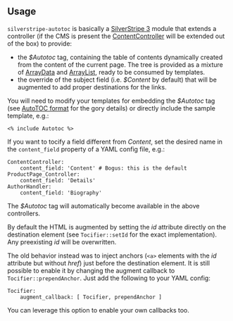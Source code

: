 Usage
-----

`silverstripe-autotoc` is basically a [SilverStripe 3](http://www.silverstripe.org/)
module that extends a controller (if the CMS is present the
[ContentController](http://api.silverstripe.org/3.0/class-ContentController.html)
will be extended out of the box) to provide:

* the *$Autotoc* tag, containing the table of contents dynamically
  created from the content of the current page. The tree is provided as
  a mixture of
  [ArrayData](http://api.silverstripe.org/3.0/class-ArrayData.html) and
  [ArrayList](http://api.silverstripe.org/3.0/class-ArrayList.html),
  ready to be consumed by templates.
* the override of the subject field (i.e. *$Content* by default) that
  will be augmented to add proper destinations for the links.

You will need to modify your templates for embedding the *$Autotoc* tag
(see [AutoTOC format](format.md) for the gory details) or directly
include the sample template, e.g.:

    <% include Autotoc %>

If you want to tocify a field different from *Content*, set the desired
name in the `content_field` property of a YAML config file, e.g.:

    ContentController:
        content_field: 'Content' # Bogus: this is the default
    ProductPage_Controller:
        content_field: 'Details'
    AuthorHandler:
        content_field: 'Biography'

The *$Autotoc* tag will automatically become available in the above
controllers.

By default the HTML is augmented by setting the _id_ attribute directly on the
destination element (see `Tocifier::setId` for the exact implementation). Any
preexisting _id_ will be overwritten.

The old behavior instead was to inject anchors (`<a>` elements with the _id_
attribute but without _href_) just before the destination element. It is still
possible to enable it by changing the augment callback to
`Tocifier::prependAnchor`. Just add the following to your YAML config:

    Tocifier:
        augment_callback: [ Tocifier, prependAnchor ]

You can leverage this option to enable your own callbacks too.
